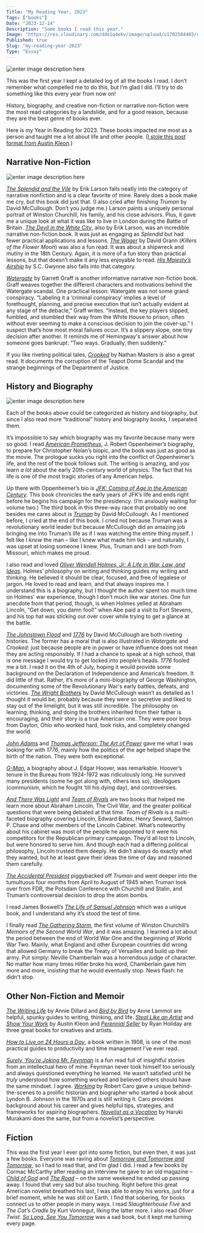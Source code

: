 ```yaml
---
Title: "My Reading Year, 2023"
Tags: ["books"]
Date: "2023-12-14"
Description: "Some books I read this year."
Image: "https://res.cloudinary.com/dde1q4ekv/image/upload/v1702584403/cover_cq7dj3.png"
Published: true
Slug: "my-reading-year-2023"
Type: "Essay"
---
```

![enter image description here](https://res.cloudinary.com/dde1q4ekv/image/upload/v1702584403/cover_cq7dj3.png)

This was the first year I kept a detailed log of all the books I read. I don’t remember what compelled me to do this, but I’m glad I did. I’ll try to do something like this every year from now on!

History, biography, and creative non-fiction or narrative non-fiction were the most read categories by a landslide, and for a good reason, because they are the best genre of books ever.

Here is my Year in Reading for 2023. These books impacted me most as a person and taught me a lot about life and other people. ([I stole this post format from Austin Kleon](https://austinkleon.com/2022/12/28/my-reading-year-2022/).)

## Narrative Non-Fiction

![enter image description here](https://res.cloudinary.com/dde1q4ekv/image/upload/v1702572080/Untitled-narrative_nx8mpy.png)

*[The Splendid and the Vile](https://bookshop.org/p/books/the-splendid-and-the-vile-a-saga-of-churchill-family-and-defiance-during-the-blitz-erik-larson/8630726?ean=9780385348737)* by Erik Larson falls neatly into the category of narrative nonfiction and is a clear favorite of mine. Rarely does a book make me cry, but this book did just that. (I also cried after finishing *Truman* by David McCullough. Don’t you judge me.) Larson paints a uniquely personal portrait of Winston Churchill, his family, and his close advisors. Plus, it gave me a unique look at what it was like to live in London during the Battle of Britain. *[The Devil in the White City](https://bookshop.org/p/books/the-devil-in-the-white-city-murder-magic-and-madness-at-the-fair-that-changed-america-trade-book-erik-larson/586167?ean=9780375725609)*, also by Erik Larson, was an incredible narrative non-fiction book. It was just as engaging as *Splendid* but had fewer practical applications and lessons. *[The Wager](https://bookshop.org/p/books/the-wager-a-tale-of-shipwreck-mutiny-and-murder-david-grann/18732445?ean=9780385534260)* by David Grann (*Killers of the Flower Moon*) was also a fun read. It was about a shipwreck and mutiny in the 18th Century. Again, it is more of a fun story than practical lessons, but that doesn’t make it any less enjoyable to read. *[His Majesty’s Airship](https://bookshop.org/p/books/his-majesty-s-airship-the-life-and-tragic-death-of-the-world-s-largest-flying-machine/18904983?ean=9781982168278)* by S.C. Gwynne also falls into that category.

*[Watergate](https://bookshop.org/p/books/watergate-a-new-history-garrett-m-graff/18576043?ean=9781982139162)* by Garrett Graff is another informative narrative non-fiction book. Graff weaves together the different characters and motivations behind the Watergate scandal. One practical lesson: Watergate was not some grand conspiracy. “Labeling it a ‘criminal conspiracy’ implies a level of forethought, planning, and precise execution that isn’t actually evident at any stage of the debacle,” Graff writes. “Instead, the key players slipped, fumbled, and stumbled their way from the White House to prison, often without ever seeming to make a conscious decision to join the cover-up.” I suspect that’s how most moral failures occur. It’s a slippery slope, one tiny decision after another. It reminds me of Hemingway's answer about how someone goes bankrupt: “Two ways. Gradually, then suddenly.”

If you like riveting political tales, *[Crooked](https://bookshop.org/p/books/crooked-the-roaring-20s-tale-of-a-corrupt-attorney-general-a-crusading-senator-and-the-birth-of-the-american-political-scan-nathan-masters/18618188?ean=9780306826139)* by Nathan Masters is also a great read. It documents the corruption of the Teapot Dome Scandal and the strange beginnings of the Department of Justice.

## History and Biography

![enter image description here](https://res.cloudinary.com/dde1q4ekv/image/upload/v1702583960/history_uuaycd.png)

Each of the books above could be categorized as history and biography, but since I also read more “traditional” history and biography books, I separated them.

It’s impossible to say which biography was my favorite because many were so good. I read *[American Prometheus](https://bookshop.org/p/books/american-prometheus-the-triumph-and-tragedy-of-j-robert-oppenheimer-kai-bird/8526472?ean=9780375726262)*, J. Robert Oppenheimer’s biography, to prepare for Christopher Nolan’s biopic, and the book was just as good as the movie. The prologue sucks you right into the conflict of Oppenheimer’s life, and the rest of the book follows suit. The writing is amazing, and you learn *a lot* about the early 20th-century world of physics. The fact that his life is one of the most tragic stories of any American helps.

Up there with Oppenheimer’s bio is *[JFK: Coming of Age in the American Century](https://bookshop.org/p/books/jfk-coming-of-age-in-the-american-century-1917-1956-fredrik-logevall/13599885?ean=9780812987027)*. This book chronicles the early years of JFK’s life and ends right before he begins his campaign for the presidency. (I’m anxiously waiting for volume two.) The third book in this three-way race that probably no one besides me cares about is *[Truman](https://bookshop.org/p/books/truman-david-mccullough/12820325?ean=9780671869205)* by David McCullough. As I mentioned before, I cried at the end of this book. I cried not because Truman was a revolutionary world leader but because McCullough did an amazing job bringing me into Truman’s life as if I was watching the entire thing myself. I felt like I *knew* the man – like I knew what made him tick – and naturally, I was upset at losing someone I knew. Plus, Truman and I are both from Missouri, which makes me proud.

I also read and loved *[Oliver Wendell Holmes, Jr: A Life in War, Law, and Ideas](https://www.amazon.com/Oliver-Wendell-Holmes-Life-Ideas/dp/0393634728)*. Holmes’ philosophy on writing and thinking guides my writing and thinking. He believed it should be clear, focused, and free of legalese or jargon. He loved to read and learn, and that always inspires me. I understand this is a biography, but I thought the author spent too much time on Holmes’ war experience, though I don’t much like war stories. One fun anecdote from that period, though, is when Holmes yelled at Abraham Lincoln, “Get down, you damn fool!” when Abe paid a visit to Fort Stevens, and his top hat was sticking out over cover while trying to get a glance at the battle.

*[The Johnstown Flood](https://bookshop.org/p/books/the-johnstown-flood-david-mccullough/10926299?ean=9780671207144)* and *[1776](https://bookshop.org/p/books/1776-david-mccullough/951332?ean=9780743226721)* by David McCullough are both riveting histories. The former has a moral that is also illustrated in *Watergate* and *Crooked*: just because people are in power or have influence does not mean they are acting responsibly. If I had a chance to speak at a high school, that is one message I would try to get locked into people’s heads. *1776* fooled me a bit. I read it on the 4th of July, hoping it would provide some background on the Declaration of Independence and America’s freedom. It did little of that. Rather, it’s more of a mini-biography of George Washington, documenting some of the Revolutionary War's early battles, defeats, and victories. *[The Wright Brothers](https://bookshop.org/p/books/the-wright-brothers-david-mccullough/10347963?ean=9781476728759)* by David McCullough wasn’t as detailed as I thought it would be, probably because they were so secretive and liked to stay out of the limelight, but it was still incredible. The philosophy on learning, thinking, and doing the brothers inherited from their father is encouraging, and their story is a true American one. They were poor boys from Dayton, Ohio who worked hard, took risks, and completely changed the world.

*[John Adams](https://bookshop.org/p/books/john-adams-david-mccullough/951261?ean=9780743223133)* and *[Thomas Jefferson: The Art of Power](https://bookshop.org/p/books/thomas-jefferson-the-art-of-power-jon-meacham/943896?ean=9780812979480)* gave me what I was looking for with *1776*, mainly how the politics of the age helped shape the birth of the nation. They were both exceptional.

*[G-Man](https://bookshop.org/p/books/g-man-j-edgar-hoover-and-the-making-of-the-american-century-beverly-gage/18233330?ean=9780593511466)*, a biography about J. Edgar Hoover, was remarkable. Hoover’s tenure in the Bureau from 1924-1972 was ridiculously long. He survived many presidents (some he got along with, others less so), ideologues (communism, which he fought ‘till his dying day), and controversies.

*[And There Was Light](https://bookshop.org/p/books/and-there-was-light-abraham-lincoln-and-the-american-struggle-jon-meacham/18363430?ean=9780553393965)* and *[Team of Rivals](https://bookshop.org/p/books/team-of-rivals-the-political-genius-of-abraham-lincoln-doris-kearns-goodwin/586230?ean=9780743270755)* are two books that helped me learn more about Abraham Lincoln, The Civil War, and the greater political questions that were being debated at that time. *Team of Rivals* is a multi-faceted biography covering Lincoln, Edward Bates, Henry Seward, Salmon P. Chase and other members of the Lincoln Cabinet. What’s noteworthy about his cabinet was most of the people he appointed to it were his competitors for the Republican primary campaign. They’d all lost to Lincoln, but were honored to serve him. And though each had a differing political philosophy, Lincoln trusted them deeply. He didn’t always do exactly what they wanted, but he at least gave their ideas the time of day and reasoned them carefully.

*[The Accidental President](https://bookshop.org/p/books/the-accidental-president-harry-s-truman-and-the-four-months-that-changed-the-world-a-j-baime/6960758?ean=9781328505682)* piggybacked off *Truman* and went deeper into the tumultuous four months from April to August of 1945 when Truman took over from FDR, the Potsdam Conference with Churchill and Stalin, and Truman’s controversial decision to drop the atom bombs.

I read James Boswell’s *[The Life of Samuel Johnson](https://bookshop.org/p/books/the-life-of-samuel-johnson-james-boswell/375751?ean=9781515428633)* which was a unique book, and I understand why it’s stood the test of time.

I finally read *[The Gathering Storm](https://bookshop.org/p/books/the-gathering-storm-winston-s-churchill/11271956?ean=9780395410554)*, the first volume of Winston Churchill’s *Memoirs of the Second World War*, and it was amazing. I learned a lot about the period between the end of World War One and the beginning of World War Two. Mainly, what England and other European countries did wrong that allowed Germany to break the Treaty of Versailles and build up their army. Put simply: Neville Chamberlain was a horrendous judge of character. No matter how many times Hitler broke his word, Chamberlain gave him more and more, insisting that he would eventually stop. News flash: he didn’t stop.

## Other Non-Fiction and Memoir
*[The Writing Life](https://bookshop.org/p/books/three-by-annie-dillard-the-writing-life-an-american-childhood-pilgrim-at-tinker-creek-annie-dillard/8864604?ean=9780060920647)* by Annie Dillard and *[Bird by Bird](https://bookshop.org/p/books/bird-by-bird-some-instructions-on-writing-and-life-anne-lamott/8649952?ean=9780385480017)* by Anne Lammot are helpful, spunky guides to writing, thinking, and life. *[Steal Like an Artist](https://bookshop.org/p/books/steal-like-an-artist-10-things-nobody-told-you-about-being-creative-austin-kleon/6862462?ean=9780761169253)* and *[Show Your Work](https://bookshop.org/p/books/show-your-work-10-ways-to-share-your-creativity-and-get-discovered-austin-kleon/10350226?ean=9780761178972)* by Austin Kleon and *[Perennial Seller](https://bookshop.org/p/books/perennial-seller-the-art-of-making-and-marketing-work-that-lasts-ryan-holiday/11708311?ean=9780143109013)* by Ryan Holiday are three great books for creatives and artists.

*[How to Live on 24 Hours a Day](https://bookshop.org/p/books/how-to-live-on-24-hours-a-day-the-complete-original-edition-arnold-bennett/18888388?ean=9781250250674)*, a book written in 1908, is one of the most practical guides to productivity and time management I’ve ever read.

*[Surely, You’re Joking Mr. Feynman](https://bookshop.org/p/books/surely-you-re-joking-mr-feynman-bound-for-schools-libraries-richard-p-feynman/7364110?ean=9780606412728)* is a fun read full of insightful stories from an intellectual hero of mine. Feynman never took himself too seriously and always questioned everything he learned. He wasn’t satisfied until he *truly* understood how something worked and believed others should have the same mindset. I agree. *[Working](https://bookshop.org/p/books/working-robert-a-caro/12101947?ean=9780593081914)* by Robert Caro gave a unique behind-the-scenes to a prolific historian and biographer who started a book about Lyndon B. Johnson in the 1970s and is still writing it. Caro provides background about his career and gives helpful tips, strategies, and frameworks for aspiring biographers. *[Novelist as a Vocation](https://bookshop.org/p/books/novelist-as-a-vocation-haruki-murakami/18304495?ean=9780451494641)* by Haruki Murakami does the same, but from a novelist’s perspective.

## Fiction
This was the first year I ever got into some fiction, but even then, it was just a few books. Everyone was raving about *[Tomorrow and Tomorrow and Tomorrow](https://bookshop.org/p/books/tomorrow-and-tomorrow-and-tomorrow-gabrielle-zevin/17502475?ean=9780593321201)*, so I had to read that, and I’m glad I did. I read a few books by Cormac McCarthy after reading an interview he gave to an old magazine – *[Child of God](https://bookshop.org/p/books/child-of-god-cormac-mccarthy/6717125?ean=9780679728740)* and *[The Road](https://bookshop.org/p/books/the-road-cormac-mccarthy/15546292?ean=9780307387899)* – on the same weekend he ended up passing away. I found that very sad but also touching. Right before this great American novelist breathed his last, I was able to enjoy his works, just for a brief moment, while he was still on Earth. I find that sobering, for books connect us to other people in many ways. I read *Slaughterhouse Five* and *The Cat’s Cradle* by Kurt Vonnegut, liking the latter more. I also read *Oliver Twist.* *[So Long, See You Tomorrow](https://bookshop.org/p/books/so-long-see-you-tomorrow-william-maxwell/6711611?ean=9780679767206)* was a sad book, but it kept me turning every page.
